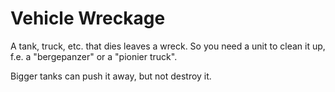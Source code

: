 # Vehicle Wreckage

A tank, truck, etc. that dies leaves a wreck.
So you need a unit to clean it up, f.e. a "bergepanzer"
or a "pionier truck".

Bigger tanks can push it away, but not destroy it.